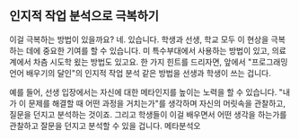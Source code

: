 ## 인지적 작업 분석으로 극복하기
이걸 극복하는 방법이 있을까요? 네. 있습니다. 학생과 선생, 학교 모두 이 현상을 극복하는 데에 중요한 기여를 할 수 있습니다. 미 특수부대에서 사용하는 방법이 있고, 의료계에서 차츰 시도학 욌는 방법도 있고요. 한 가지 힌트를 드리자면, 앞에서 "프로그래밍 언어 배우기의 달인"의 인지적 작업 분석 같은 방법을 선생과 학생이 쓰는 겁니다.

예를 들어, 선생 입장에서는 자신에 대한 메타인지를 높이는 노력을 할 수 있습니다. "내가 이 문제를 해결할 때 어떤 과정을 거치는가"를 생각하며 자신의 머릿속을 관찰하고, 질문을 던지고 분석하는 것이죠. 그리고 학생들이 이걸 배우면서 어떤 생각을 하는가를 관찰하고 잘문을 던지고 분석할 수 있을 겁니다. 메타분석오